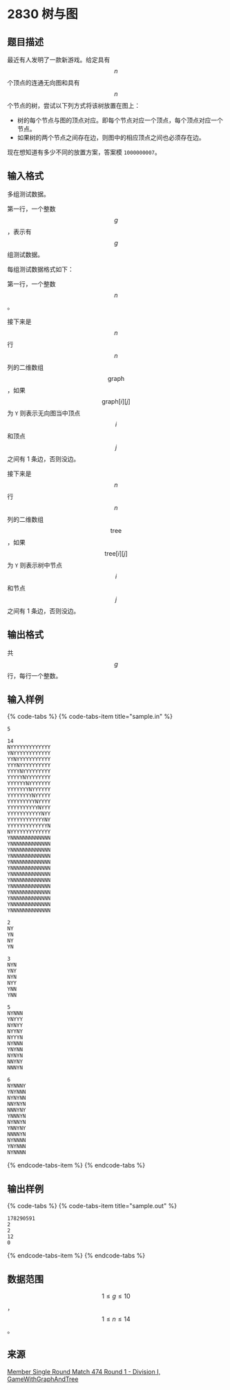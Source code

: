 # 2830 树与图

## 题目描述

最近有人发明了一款新游戏。给定具有 $$n$$ 个顶点的连通无向图和具有 $$n$$ 个节点的树，尝试以下列方式将该树放置在图上：

* 树的每个节点与图的顶点对应。即每个节点对应一个顶点，每个顶点对应一个节点。
* 如果树的两个节点之间存在边，则图中的相应顶点之间也必须存在边。

现在想知道有多少不同的放置方案，答案模 `1000000007`。

## 输入格式

多组测试数据。

第一行，一个整数 $$g$$，表示有 $$g$$ 组测试数据。

每组测试数据格式如下：

第一行，一个整数 $$n$$。

接下来是 $$n$$ 行 $$n$$ 列的二维数组 $$\text{graph}$$，如果 $$\text{graph}[i][j]$$ 为 `Y` 则表示无向图当中顶点 $$i$$ 和顶点 $$j$$ 之间有 1 条边，否则没边。

接下来是 $$n$$ 行 $$n$$ 列的二维数组 $$\text{tree}$$，如果 $$\text{tree}[i][j]$$ 为 `Y` 则表示树中节点 $$i$$ 和节点 $$j$$ 之间有 1 条边，否则没边。

## 输出格式

共 $$g$$ 行，每行一个整数。

## 输入样例

{% code-tabs %}
{% code-tabs-item title="sample.in" %}
```text
5

14
NYYYYYYYYYYYYY
YNYYYYYYYYYYYY
YYNYYYYYYYYYYY
YYYNYYYYYYYYYY
YYYYNYYYYYYYYY
YYYYYNYYYYYYYY
YYYYYYNYYYYYYY
YYYYYYYNYYYYYY
YYYYYYYYNYYYYY
YYYYYYYYYNYYYY
YYYYYYYYYYNYYY
YYYYYYYYYYYNYY
YYYYYYYYYYYYNY
YYYYYYYYYYYYYN
NYYYYYYYYYYYYY
YNNNNNNNNNNNNN
YNNNNNNNNNNNNN
YNNNNNNNNNNNNN
YNNNNNNNNNNNNN
YNNNNNNNNNNNNN
YNNNNNNNNNNNNN
YNNNNNNNNNNNNN
YNNNNNNNNNNNNN
YNNNNNNNNNNNNN
YNNNNNNNNNNNNN
YNNNNNNNNNNNNN
YNNNNNNNNNNNNN
YNNNNNNNNNNNNN

2
NY
YN
NY
YN

3
NYN
YNY
NYN
NYY
YNN
YNN

5
NYNNN
YNYYY
NYNYY
NYYNY
NYYYN
NYNNN
YNYNN
NYNYN
NNYNY
NNNYN

6
NYNNNY
YNYNNN
NYNYNN
NNYNYN
NNNYNY
YNNNYN
NYNNYN
YNNYNY
NNNNYN
NYNNNN
YNYNNN
NYNNNN
```
{% endcode-tabs-item %}
{% endcode-tabs %}

## 输出样例

{% code-tabs %}
{% code-tabs-item title="sample.out" %}
```text
178290591
2
2
12
0
```
{% endcode-tabs-item %}
{% endcode-tabs %}

## 数据范围

$$1 \leq g \leq 10$$，$$1 \leq n \leq 14$$。

## 来源

[Member Single Round Match 474 Round 1 - Division I, GameWithGraphAndTree](https://community.topcoder.com/stat?c=problem_statement&pm=10800)

